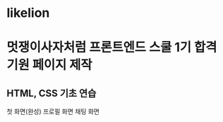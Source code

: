 # likelion

 <h1>멋쟁이사자처럼 프론트엔드 스쿨 1기 합격 기원 페이지 제작</h1>
 <h2>HTML, CSS 기초 연습</h2>
 첫 화면(완성)
 프로필 화면
 채팅 화면
